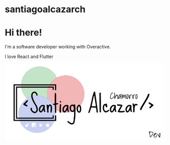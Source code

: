 # santiagoalcazarch

# Hi there!


I'm a software developer working with Overactive. 

I love React and Flutter

![plot](./assets/logo.png)